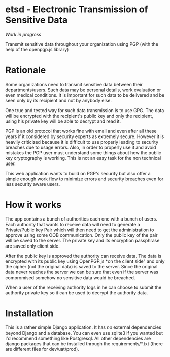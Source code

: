 etsd - Electronic Transmission of Sensitive Data
================================================

*Work in progress*


Transmit sensitive data throughout your organization using PGP (with the help of the openpgp.js library)

# Rationale

Some organizations need to transmit sensitive data between their departments/users. Such data may be personal details, 
work evaluation or even medical conditions. It is
important for such data to be delivered and be
seen only by its recipient and not by anybody
else.

One true and tested way for such data transmission
is to use GPG. The data will be encrypted with
the recipient's public key and only the recipient,
using his private key will be able to decrypt and
read it.

PGP is an old protocol that works fine with email
and even after all these years if it considered
by security experts as extremely secure. However
it is heavily criticized because it is difficult
to use properly leading to security breaches
due to usage errors. Also, in order to properly
use it and avoid mistakes the PGP user must 
understand some things about how the public 
key cryptography is working. This is not an easy
task for the non technical user.

This web application wants to build on PGP's
security but also offer a simple enough
work flow to minimize errors and security
breaches even for less security aware users.

# How it works

The app contains a bunch of authorities each one with a
bunch of users. Each authority that wants to
receive data will need to generate a Private/Public key Pair 
which will then need to get the administration
to approve using some OOB communication. Only the
public key of the pair will be saved to the server. The private
key and its encryption passphrase are saved only client side.

After the public key is approved the authority
can receive data. The data is encrypted with
its public key using
OpenPGP.js *on the client side" and only the cipher
(not the original data)
is saved to the server. Since the original data
never reaches the server we can be sure that
even if the server was compromised somehow
no sensitive data would be breached.

When a user of the receiving authority logs in
he can choose to submit the authority private key so
it can be used to decrypt the authority data.

# Installation

This is a rather simple Django application. It has *no* external dependencies
beyond Django and a database. You can even use sqlite3 if you wanted but I'd 
recommend something like Postgresql. All other dependencies are django
packages that can be installed through the requirements/*.txt (there are 
different files for dev/uat/prod).
